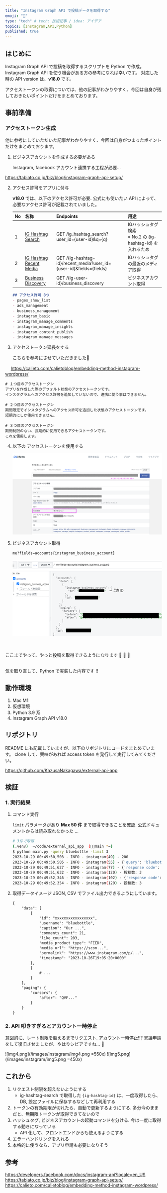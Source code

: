 ```yaml
---
title: "Instagram Graph API で投稿データを取得する"
emoji: "🥞"
type: "tech" # tech: 技術記事 / idea: アイデア
topics: [Instagram,API,Python]
published: true
---
```


## はじめに

Instagram Graph API で投稿を取得するスクリプトを Python で作成。
Instagram Graph API を使う機会がある方の参考になれば幸いです。
対応した時の API version は、**v18.0** です。

アクセストークンの取得については、他の記事がわかりやすく、今回は自身が残しておきたいポイントだけをまとめております。



## 事前準備

### アクセストークン生成

他に参考にしていただいた記事がわかりやすく、今回は自身がつまったポイントだけをまとめております。


1. ビジネスアカウントを作成する必要がある
    
   Instagram, facebook アカウント連携する工程が必要...

  https://tabiato.co.jp/biz/blog/instagram-graph-api-setup/

    
2. アクセス許可をアプリに付与

    **v18.0** では、以下のアクセス許可が必要. 公式にも使いたい API によって、必要なアクセス許可が記載されていました。

    | No | 名称 | Endpoints | 用途 |
    | --- | --- | --- | --- |
    | 1 | [IG Hashtag Search](https://developers.facebook.com/docs/instagram-api/reference/ig-hashtag-search) | GET /ig_hashtag_search?user_id={user-id}&q={q} | IGハッシュタグ検索<br>※ No.2 の {ig-hashtag-id} を入れるため |
    | 2 | [IG Hashtag Recent Media](https://developers.facebook.com/docs/instagram-api/reference/ig-hashtag/recent-media) | GET /{ig-hashtag-id}/recent_media?user_id={user-id}&fields={fields} | IGハッシュタグの最近のメディア取得 |
    | 3 | [Business Discovery](https://developers.facebook.com/docs/instagram-api/guides/business-discovery) | GET /{ig-user-id}/business_discovery | ビジネスアカウント取得 |

    
    ```markdown
    ## アクセス許可 8つ
    - pages_show_list
    - ads_management
    - business_management
    - instagram_basic
    - instagram_manage_comments
    - instagram_manage_insights
    - instagram_content_publish
    - instagram_manage_messages
    ```
    
3. アクセストークン延長をする

    こちらを参考にさせていただきました🙏
        
　  https://calieto.com/calietoblog/embedding-method-instagram-wordpress/


```bash: 参考_3つのアクセストークンの違い
# １つ目のアクセストークン
アプリを作成した際のデフォルト状態のアクセストークンです。
インスタグラムへのアクセス許可を追加していないので、連携に使う事はできません。

# ２つ目のアクセストークン
期間限定でインスタグラムへのアクセス許可を追加した状態のアクセストークンです。
短期的にしか使用できません。

# ３つ目のアクセストークン
期間制限のない、長期的に使用できるアクセストークンです。
これを使用します。
```
    
4. 以下の アクセストークンを使用する
    
    ![img2.png](/images/instagram/img2.png)
    
5. ビジネスアカウント取得
    
    ```bash
    me?fields=accounts{instagram_business_account}
    ```
    
    ![img3.png](/images/instagram/img3.png)
    

<br><br>ここまでやって、やっと投稿を取得できるようになります 🍵 🍵 🍵 <br><br>

気を取り直して、Python で実装した内容です !!



## 動作環境
1. Mac M1
2. 仮想環境
3. Python 3.9 系
4. Instagram Graph API v18.0

## リポジトリ

README にも記載していますが、以下のリポジトリにコードをまとめています。
clone して、興味があれば access token を発行して実行してみてください。

https://github.com/KazusaNakagawa/external-api-app


## 検証

### 1. 実行結果

1. コマンド実行
    
    `limit` パラメータがあり **Max 50 件** まで取得できることを確認. 公式ドキュメントからは読み取れなかった ...

    ```bash
    # 3件で取得
    (.venv)  ~/code/external_api_app  (🍁🍡main *=)
    $ python main.py -query bluebottle -limit 3
    2023-10-29 00:49:50,503 - INFO - instagram(49) - 200
    2023-10-29 00:49:50,505 - INFO - instagram(55) - {'query': 'bluebottle', 'id': '17843857450040591'}
    2023-10-29 00:49:51,627 - INFO - instagram(77) - {'response code': 200}
    2023-10-29 00:49:51,632 - INFO - instagram(120) - 投稿数: 3
    2023-10-29 00:49:52,346 - INFO - instagram(102) - {'response code': 200}
    2023-10-29 00:49:52,354 - INFO - instagram(120) - 投稿数: 3
    ```

2. 取得データイメージ
  JSON, CSV でファイル出力できるようにしています。

    ```json:JSONの出力結果イメージ
    {
        "data": [
            {
                "id": "xxxxxxxxxxxxxxxxx",
                "username": "bluebottle",
                "caption": "Our ...",
                "comments_count": 21,
                "like_count": 283,
                "media_product_type": "FEED",
                "media_url": "https://scon...",
                "permalink": "https://www.instagram.com/p/...",
                "timestamp": "2023-10-26T19:05:20+0000"
            },
            {
                # ...
            }
        ],
        "paging": {
            "cursors": {
                "after": "QVF..."
            }
        }
    }
   ```


### 2. API 叩きすぎるとアカウント一時停止
意図的に、レート制限を超えるまでリクエスト. アカウント一時停止!!?
異議申請をして復旧させましたが、やはりシビアですね... 🧨

![img4.png](/images/instagram/img4.png =550x) 
![img5.png](/images/instagram/img5.png =450x)

## これから

1. リクエスト制限を超えないようにする
   - ig-hashtag-search で取得した `{ig-hashtag-id}` は、一度取得したら、DB, 設定ファイルに保存するなどして再利用する
2. トークンの有効期限が切れたら、自動で更新するようにする. 多分今のままだと、無期限トークンが取得できてないので
3. ハッシュタグ, ビジネスアカウントの起動コマンドを分ける. 今は一度に取得する動きになっている
   - API 化して、フロントエンドからも使えるようにする
5. エラーハンドリングを入れる
6. 本格的に使うなら、アプリ申請も必要になりそう


## 参考
https://developers.facebook.com/docs/instagram-api?locale=en_US
https://tabiato.co.jp/biz/blog/instagram-graph-api-setup/
https://calieto.com/calietoblog/embedding-method-instagram-wordpress/